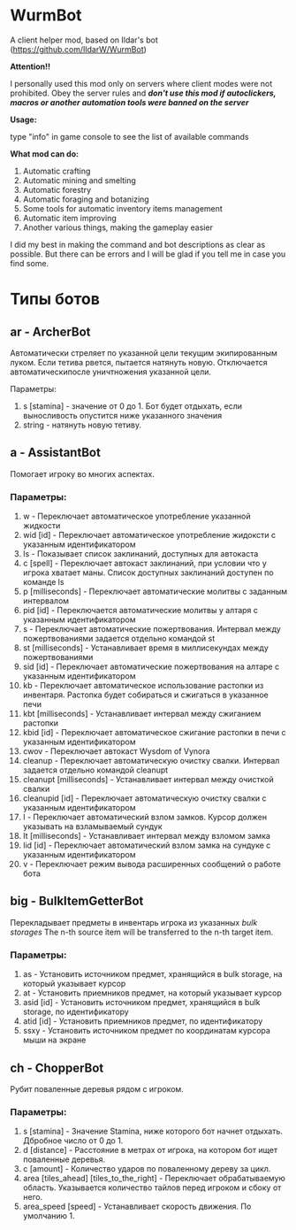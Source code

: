 # WurmBot
A client helper mod, based on Ildar's bot (https://github.com/IldarW/WurmBot)

**Attention!!**

I personally used this mod only on servers where client modes were not prohibited. 
Obey the server rules and **_don't use this mod if autoclickers, macros or another automation tools were banned on the server_**

**Usage:**

type "info" in game console to see the list of available commands

**What mod can do:**

  1) Automatic crafting
  2) Automatic mining and smelting
  3) Automatic forestry
  4) Automatic foraging and botanizing
  5) Some tools for automatic inventory items management
  6) Automatic item improving
  7) Another various things, making the gameplay easier
  
  
I did my best in making the command and bot descriptions as clear as possible. 
But there can be errors and I will be glad if you tell me in case you find some.

# Типы ботов

## ar - ArcherBot

Автоматически стреляет по указанной цели текущим экипированным луком. Если тетива рвется,
пытается натянуть новую. Отключается автоматическипосле уничтножения указанной цели.

Параметры:
1) s [stamina] - значение от 0 до 1. Бот будет отдыхать, если выносливость опустится ниже указанного значения
2) string - натянуть новую тетиву.

## a - AssistantBot

Помогает игроку во многих аспектах.

### Параметры:
1) w - Переключает автоматическое употребление указанной жидкости
2) wid [id] - Переключает автоматическое употребление жидоксти с указанным идентификатором
3) ls - Показывает список заклинаний, доступных для автокаста
4) c [spell] - Переключает автокаст заклинаний, при условии что у игрока хватает маны. Список доступных заклинаний доступен по команде ls
5) p [milliseconds] - Переключает автоматические молитвы с заданным интервалом
6) pid [id] - Переключается автоматические молитвы у алтаря с указанным идентификатором
7) s - Переключает автоматические пожертвования. Интервал между пожертвованиями задается отдельно командой st
8) st [milliseconds] - Устанавливает время в миллисекундах между пожертвованиями
9) sid [id] - Переключает автоматические пожертвования на алтаре с указанным идентификатором
10) kb - Переключает автоматическое использование растопки из инвентаря. Растопка будет собираться и сжигаться в указанное печи
11) kbt [milliseconds] - Устанавливает интервал между сжиганием растопки
12) kbid [id] - Переключает автоматическое сжигание растопки в печи с указанным идентификатором
13) cwov - Переключает автокаст Wysdom of Vynora
14) cleanup - Переключает автоматическую очистку свалки. Интервал задается отдельно командой cleanupt
15) cleanupt [milliseconds] - Устанавливает интервал между очисткой свалки
16) cleanupid [id] - Переключает автоматическую очистку свалки с указанным идентификатором
17) l - Переключает автоматический взлом замков. Курсор должен указывать на взламываемый сундук
18) lt [milliseconds] - Устанавливает интервал между взломом замка
19) lid [id] - Переключает автоматический взлом замка на сундуке с указанным идентификатором
20) v - Переключает режим вывода расширенных сообщений о работе бота

## big - BulkItemGetterBot

Перекладывает предметы в инвентарь игрока из указанных _bulk storages_
The n-th  source item will be transferred to the n-th target item.

### Параметры:
1) as - Установить источником предмет, хранящийся в bulk storage, на который указывает курсор
2) at - Установить приемников предмет, на который указывает курсор
3) asid [id] - Установить источником предмет, хранящийся в bulk storage, по идентификатору
4) atid [id] - Установить приемников предмет, по идентификатору
5) ssxy - Установить источником предмет по координатам курсора мыши на экране

## ch - ChopperBot

Рубит поваленные деревья рядом с игроком.

### Параметры:
1) s [stamina] - Значение Stamina, ниже которого бот начнет отдыхать. Дбробное число от 0 до 1.
2) d [distance] - Расстояние в метрах от игрока, на котором бот ищет поваленные деревья.
3) c [amount] - Количество ударов по поваленному дереву за цикл.
4) area [tiles_ahead] [tiles_to_the_right] - Переключает обрабатываемую область. Указывается количество тайлов перед игроком и сбоку от него.
5) area_speed [speed] - Устанавливает скорость движения. По умолчанию 1.
